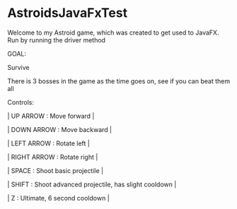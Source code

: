 # AstroidsJavaFxTest

Welcome to my Astroid game, which was created to get used to JavaFX.
Run by running the driver method

GOAL: 

Survive

There is 3 bosses in the game as the time goes on, see if you can beat them all

Controls:

| UP ARROW : Move forward | 

| DOWN ARROW : Move backward |

| LEFT ARROW : Rotate left |

| RIGHT ARROW : Rotate right | 

| SPACE : Shoot basic projectile | 

| SHIFT : Shoot advanced projectile, has slight cooldown | 

| Z : Ultimate, 6 second cooldown |

